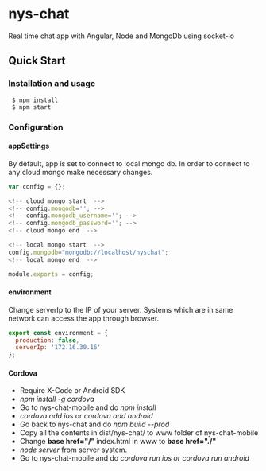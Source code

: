 # nys-chat
Real time chat app with Angular, Node and MongoDb using socket-io
## Quick Start
### Installation and usage

``` $ npm install``` <br />
``` $ npm start```

### Configuration

#### appSettings

By default, app is set to connect to local mongo db. In order to connect to any cloud mongo make necessary changes.</li>

```javascript
var config = {};

<!-- cloud mongo start  -->
<!-- config.mongodb=''; -->
<!-- config.mongodb_username=''; -->
<!-- config.mongodb_password=''; -->
<!-- cloud mongo end  -->

<!-- local mongo start  -->
config.mongodb="mongodb://localhost/nyschat";
<!-- local mongo end  -->

module.exports = config;
```

#### environment

 Change serverIp to the IP of your server. Systems which are in same network can access the app through browser.

```javascript
export const environment = {
  production: false,
  serverIp: '172.16.30.16'
};
```

#### Cordova

<ul>
 <li>Require X-Code or Android SDK</li>
 <li><i>npm install -g cordova</i></li>
 <li>Go to nys-chat-mobile and do <i>npm install</i></li>
 <li><i>cordova add ios</i> or <i>cordova add android</i></li>
 <li>Go back to nys-chat and do <i>npm build --prod</i></li>
 <li>Copy all the contents in dist/nys-chat/ to www folder of nys-chat-mobile</li>
 <li>Change <strong> base href="/" </strong> index.html in www to <strong> base href="./" </strong></li>
 <li><i>node server</i> from server system.</li>
 <li>Go to nys-chat-mobile and do <i>cordova run ios<i> or cordova run android</li>
 </ul>
